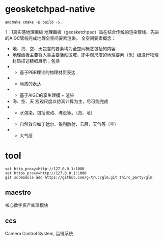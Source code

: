 # geosketchpad-native

```shell
emcmake cmake -B build -S.
```


1：1真实感地理画板
地理画板（geosketchpad）旨在结合传统的渲染管线、先进的AIGC管线完成地理全空间要素渲染。
全空间要素概念：
- 地、海、空、天包含的要素均为全空间概念包括的内容
- 地理画板主要将人类主要活动区域，即中观尺度的地理要素（米）级进行物理材质描述精细展示；包括
- - 基于PBR理论的物理材质表达
- - 地质的表达
- - 基于AIGC的孪生建模 + 渲染
- 海、空、天 宏观尺度以仿真计算为主，尽可能完成
- - 水渲染，包括流动、淹没等。（海，地）
- - 自然效应如丁达尔、锐利散射、云层、天气等（空）
- - 大气层

# tool #
> 
``` shell
set http_proxy=http://127.0.0.1:1080
set https_proxy=http://127.0.0.1:1080
git submodule add https://github.com/g-truc/glm.git third_party/glm
```

## maestro ##
核心数字资产处理模块

## ccs ###
Camera Control System, 运镜系统


